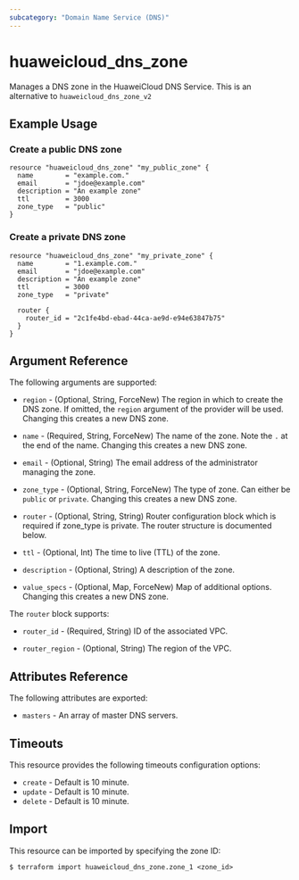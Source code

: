 ```yaml
---
subcategory: "Domain Name Service (DNS)"
---
```


# huaweicloud\_dns\_zone

Manages a DNS zone in the HuaweiCloud DNS Service.
This is an alternative to `huaweicloud_dns_zone_v2`

## Example Usage

### Create a public DNS zone

```hcl
resource "huaweicloud_dns_zone" "my_public_zone" {
  name        = "example.com."
  email       = "jdoe@example.com"
  description = "An example zone"
  ttl         = 3000
  zone_type   = "public"
}
```

### Create a private DNS zone

```hcl
resource "huaweicloud_dns_zone" "my_private_zone" {
  name        = "1.example.com."
  email       = "jdoe@example.com"
  description = "An example zone"
  ttl         = 3000
  zone_type   = "private"

  router {
    router_id = "2c1fe4bd-ebad-44ca-ae9d-e94e63847b75"
  }
}
```

## Argument Reference

The following arguments are supported:
* `region` - (Optional, String, ForceNew) The region in which to create the DNS zone.
    If omitted, the `region` argument of the provider will be used.
    Changing this creates a new DNS zone.

* `name` - (Required, String, ForceNew) The name of the zone. Note the `.` at the end of the name.
  Changing this creates a new DNS zone.

* `email` - (Optional, String) The email address of the administrator managing the zone.

* `zone_type` - (Optional, String, ForceNew) The type of zone. Can either be `public` or `private`.
  Changing this creates a new DNS zone.

* `router` - (Optional, String, String) Router configuration block which is required if zone_type is private.
  The router structure is documented below.

* `ttl` - (Optional, Int) The time to live (TTL) of the zone.

* `description` - (Optional, String) A description of the zone.

* `value_specs` - (Optional, Map, ForceNew) Map of additional options. Changing this creates a
  new DNS zone.

The `router` block supports:

* `router_id` - (Required, String) ID of the associated VPC.

* `router_region` - (Optional, String) The region of the VPC.

## Attributes Reference

The following attributes are exported:

* `masters` - An array of master DNS servers.


## Timeouts
This resource provides the following timeouts configuration options:
- `create` - Default is 10 minute.
- `update` - Default is 10 minute.
- `delete` - Default is 10 minute.

## Import

This resource can be imported by specifying the zone ID:

```
$ terraform import huaweicloud_dns_zone.zone_1 <zone_id>
```
